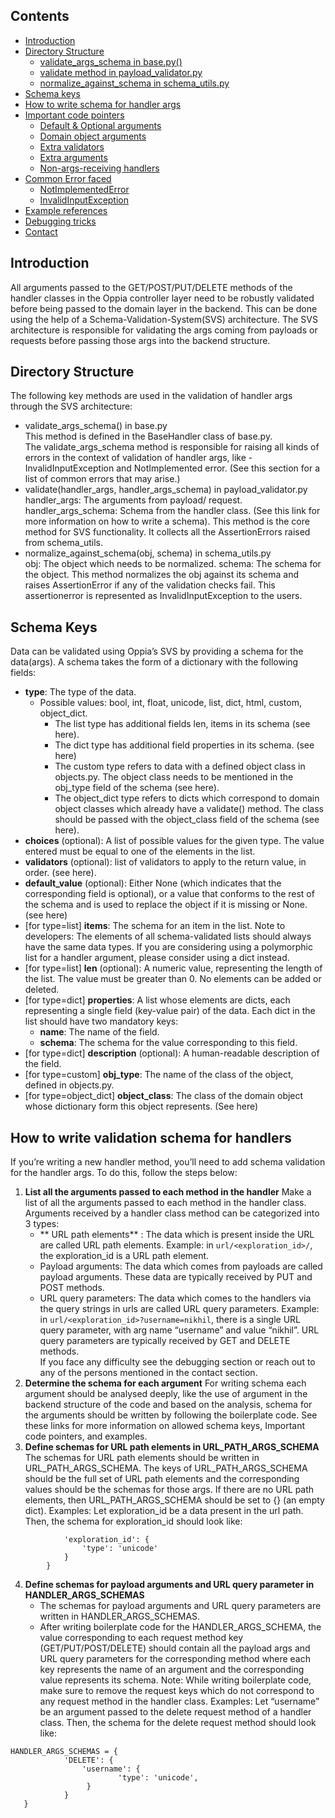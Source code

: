 ## Contents 
* [Introduction](#introduction)
* [Directory Structure](#directory-structure)
    * [validate_args_schema in base.py()](#validate_args_schema-in-base.py)
    * [validate method in payload_validator.py](#validate-method-in-payload_validator.py)
    * [normalize_against_schema in schema_utils.py](#normalize_against_schema-in-schema_utils.py) 
* [Schema keys](#schema-keys)
* [How to write schema for handler args](#how-to-write-schema)
* [Important code pointers](#important-code-pointers)
    * [Default & Optional arguments](#default-&-optional-arguments)
    * [Domain object arguments](#domain-object-arguments)
    * [Extra validators](#extra-validators)
    * [Extra arguments](#extra-arguments)
    * [Non-args-receiving handlers](#non-args-receiving-handlers)
* [Common Error faced](#common-error-faced)
    * [NotImplementedError](#notimplementederror)
    * [InvalidInputException](#invalidinputexception)
* [Example references](#example-references)
* [Debugging tricks](#debugging-tricks)
* [Contact](#contact)

## Introduction

All arguments passed to the GET/POST/PUT/DELETE methods of the handler classes in the Oppia controller layer need to be robustly validated before being passed to the domain layer in the backend. This can be done using the help of a Schema-Validation-System(SVS) architecture. The SVS architecture is responsible for validating the args coming from payloads or requests before passing those args into the backend structure.

## Directory Structure

The following key methods are used in the validation of handler args through the SVS architecture:
- validate_args_schema() in base.py  
    This method is defined in the BaseHandler class of base.py.  
    The validate_args_schema method is responsible for raising all kinds of errors in the context of validation of handler args, like - 
    InvalidInputException and NotImplemented error. (See this section for a list of common errors that may arise.)
- validate(handler_args, handler_args_schema) in payload_validator.py  
    handler_args: The arguments from payload/ request.
    handler_args_schema: Schema from the handler class. (See this link for more information on how to write a schema).
    This method is the core method for SVS functionality. It collects all the AssertionErrors raised from schema_utils.
- normalize_against_schema(obj, schema) in schema_utils.py  
    obj: The object which needs to be normalized.
    schema: The schema for the object.
    This method normalizes the obj against its schema and raises AssertionError 
    if any of the validation checks fail. This assertionerror is 
    represented as InvalidInputException to the users.

## Schema Keys

Data can be validated using Oppia’s SVS by providing a schema for the data(args). A schema takes the form of a dictionary with the following fields:
- **type**: The type of the data.
    - Possible values: bool, int, float, unicode, list, dict, html, custom, object_dict.
       - The list type has additional fields len, items in its schema (see here).
       - The dict type has additional field properties in its schema. (see here)
       - The custom type refers to data with a defined object class in objects.py. The 
         object class needs to be mentioned in the obj_type field of the schema (see here).
       - The object_dict type refers to dicts which correspond to domain object classes 
         which already have a validate() method. The class should be passed with the 
         object_class field of the schema (see here).
- **choices** (optional): A list of possible values for the given type. The value entered 
  must be equal to one of the elements in the list.
- **validators** (optional):  list of validators to apply to the return value, in order. (see here).
- **default_value** (optional): Either None (which indicates that the corresponding field 
  is optional), or a value that conforms to the rest of the schema and is used to replace 
  the object if it is missing or None. (see here)
- [for type=list] **items**: The schema for an item in the list.  Note to developers: The 
  elements of all schema-validated lists should always have the same data types. If you are 
  considering using a polymorphic list for a handler argument, please consider using a dict 
  instead.
- [for type=list] **len** (optional): A numeric value, representing the length of the list. 
  The value must be greater than 0. No elements can be added or deleted.
- [for type=dict] **properties**: A list whose elements are dicts, each representing a 
  single field (key-value pair) of the data. Each dict in the list should have two 
  mandatory keys:
    - **name**: The name of the field.
    - **schema**: The schema for the value corresponding to this field.
- [for type=dict] **description** (optional): A human-readable description of the field.
- [for type=custom] **obj_type**: The name of the class of the object, defined in 
  objects.py.
- [for type=object_dict] **object_class**: The class of the domain object whose dictionary 
  form this object represents. (See here)

## How to write validation schema for handlers

If you’re writing a new handler method, you’ll need to add schema validation for the handler args. To do this, follow the steps below:
1. **List all the arguments passed to each method in the handler**
  Make a list of all the arguments passed to each method in the handler class. Arguments 
  received by a handler class method can be categorized into 3 types:
    - ** URL path elements** : The data which is present inside the URL are called URL path elements. Example: in ```url/<exploration_id>/```, the exploration_id is a URL path element.
    - Payload arguments: The data which comes from payloads are called payload 
    arguments. These data are typically received by PUT and POST methods.
    - URL query parameters: The data which comes to the handlers via the query strings in urls are called URL query parameters. Example: in ```url/<exploration_id>?username=nikhil```, there is a single URL query parameter, with arg name “username” and value “nikhil”. URL query parameters are typically received by GET and DELETE methods.  
If you face any difficulty see the debugging section or reach out to any of the persons mentioned in the contact section.
2. **Determine the schema for each argument**
    For writing schema each argument should be analysed deeply, like the use of 
   argument in the backend structure of the code and based on the analysis, 
   schema for the arguments should be written by following the boilerplate code.
   See these links for more information on allowed schema keys, Important code 
   pointers, and examples.
3. **Define schemas for URL path elements in URL_PATH_ARGS_SCHEMA**
The schemas for URL path elements should be written in URL_PATH_ARGS_SCHEMA.
The keys of URL_PATH_ARGS_SCHEMA should be the full set of URL path elements and the corresponding values should be the schemas for those args. If there are no URL path elements, then URL_PATH_ARGS_SCHEMA should be set to {} (an empty dict).
Examples:  Let exploration_id be a data present in the url path. Then, the schema for exploration_id should look like:
```URL_PATH_ARGS_SCHEMAS = {
            'exploration_id': {
                'type': 'unicode'
            }
        }
```
4. **Define schemas for payload arguments and URL query parameter in HANDLER_ARGS_SCHEMAS**
    - The schemas for payload arguments and URL query parameters are written in 
    HANDLER_ARGS_SCHEMAS.
    - After writing boilerplate code for the HANDLER_ARGS_SCHEMA, the value 
    corresponding to each request method key (GET/PUT/POST/DELETE) should contain 
    all the payload args and URL query parameters for the corresponding method 
    where each key represents the name of an argument and the corresponding value 
    represents its schema.
    Note: While writing boilerplate code, make sure to remove the request keys 
    which do not correspond to any request method in the handler class. 
    Examples:  Let “username” be an argument passed to the delete request method 
    of a handler class. Then, the schema for the delete request method should 
    look like: 
```
HANDLER_ARGS_SCHEMAS = {
            'DELETE': {
                'username': {
                        'type': 'unicode',
                 }
            }
   }
```